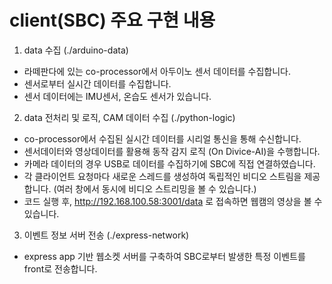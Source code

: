 # client(SBC) 주요 구현 내용 

1. data 수집 (./arduino-data)
- 라떼판다에 있는 co-processor에서 아두이노 센서 데이터를 수집합니다.
- 센서로부터 실시간 데이터를 수집합니다. 
- 센서 데이터에는 IMU센서, 온습도 센서가 있습니다.



2. data 전처리 및 로직, CAM 데이터 수집 (./python-logic)
- co-processor에서 수집된 실시간 데이터를 시리얼 통신을 통해 수신합니다.
- 센서데이터와 영상데이터를 활용해 동작 감지 로직 (On Divice-AI)을 수행합니다.
- 카메라 데이터의 경우 USB로 데이터를 수집하기에 SBC에 직접 연결하였습니다.
- 각 클라이언트 요청마다 새로운 스레드를 생성하여 독립적인 비디오 스트림을 제공합니다.  (여러 창에서 동시에 비디오 스트리밍을 볼 수 있습니다.)
- 코드 실행 후, http://192.168.100.58:3001/data 로 접속하면 웹캠의 영상을 볼 수 있습니다.


3. 이벤트 정보 서버 전송 (./express-network)
- express app 기반 웹소켓 서버를 구축하여 SBC로부터 발생한 특정 이벤트를 front로 전송합니다. 
